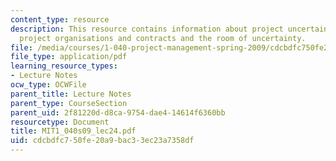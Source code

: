 ```yaml
---
content_type: resource
description: This resource contains information about project uncertainity management,
  project organisations and contracts and the room of uncertainty.
file: /media/courses/1-040-project-management-spring-2009/cdcbdfc750fe20a9bac33ec23a7358df_MIT1_040s09_lec24.pdf
file_type: application/pdf
learning_resource_types:
- Lecture Notes
ocw_type: OCWFile
parent_title: Lecture Notes
parent_type: CourseSection
parent_uid: 2f81220d-d8ca-9754-dae4-14614f6360bb
resourcetype: Document
title: MIT1_040s09_lec24.pdf
uid: cdcbdfc7-50fe-20a9-bac3-3ec23a7358df
---
```

